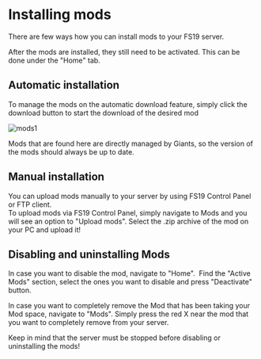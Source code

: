 Installing mods
===============

There are few ways how you can install mods to your FS19 server.

After the mods are installed, they still need to be activated. This can be done under the "Home" tab.

  

Automatic installation
----------------------

To manage the mods on the automatic download feature, simply click the download button to start the download of the desired mod

![mods1](images/mods1.png")

Mods that are found here are directly managed by Giants, so the version of the mods should always be up to date. 

Manual installation
-------------------

You can upload mods manually to your server by using FS19 Control Panel or FTP client.  
To upload mods via FS19 Control Panel, simply navigate to Mods and you will see an option to "Upload mods". Select the .zip archive of the mod on your PC and upload it!  
  

Disabling and uninstalling Mods
-------------------------------

In case you want to disable the mod, navigate to "Home".  Find the "Active Mods" section, select the ones you want to disable and press "Deactivate" button.  
  
In case you want to completely remove the Mod that has been taking your Mod space, navigate to "Mods". Simply press the red X near the mod that you want to completely remove from your server.  
  

Keep in mind that the server must be stopped before disabling or uninstalling the mods!